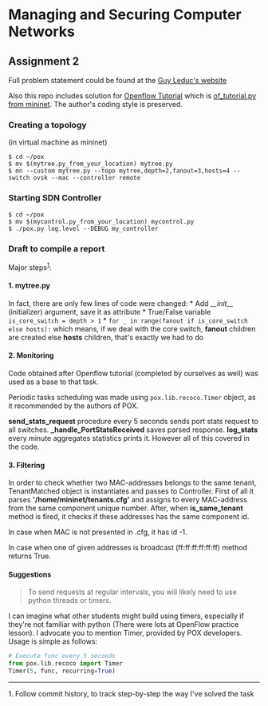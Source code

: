 
# Managing and Securing Computer Networks

## Assignment 2

Full problem statement could be found at the
[Guy Leduc's website](http://courses.run.montefiore.ulg.ac.be/mscn/2-openflow.html)

Also this repo includes solution for [Openflow Tutorial](http://courses.run.montefiore.ulg.ac.be/mscn/of-tutorial.html)
which is [of_tutorial.py from mininet](https://github.com/mininet/openflow-tutorial/wiki/Create-a-Learning-Switch).
The author's coding style is preserved.

### Creating a topology
(in virtual machine as mininet)
```
$ cd ~/pox
$ mv $(mytree.py_from_your_location) mytree.py
$ mn --custom mytree.py --topo mytree,depth=2,fanout=3,hosts=4 --switch ovsk --mac --controller remote
```

### Starting SDN Controller
```
$ cd ~/pox
$ mv $(mycontrol.py_from_your_location) mycontrol.py
$ ./pox.py log.level --DEBUG my_controller
```

### Draft to compile a report
Major steps<sup>[1](#myfootnote1)</sup>:

#### 1. **mytree.py**
In fact, there are only few lines of code were changed:
    * Add *\_\_init\_\_* (initializer) argument, save it as attribute
    * True/False variable `is_core_switch = depth > 1`
    * `for _ in range(fanout if is_core_switch else hosts):`
        which means, if we deal with the core switch, **fanout** children
        are created else **hosts** children, that's exactly we had to do

#### 2. Monitoring
Code obtained after Openflow tutorial (completed by ourselves as well)
was used as a base to that task.

Periodic tasks scheduling was made using `pox.lib.recoco.Timer` object,
as it recommended by the authors of POX.

**send_stats_request** procedure every 5 seconds sends port stats request
to all switches. **_handle_PortStatsReceived** saves parsed response.
**log_stats** every minute aggregates statistics prints it. However all
of this covered in the code.

#### 3. Filtering
In order to check whether two MAC-addresses belongs to the same tenant,
TenantMatched object is instantiates and passes to Controller.
First of all it parses **'/home/mininet/tenants.cfg'** and assigns to every
MAC-address from the same component unique number. After, when
**is_same_tenant** method is fired, it checks if these addresses has the
same component id.

In case when MAC is not presented in .cfg, it has id -1.

In case when one of given addresses is broadcast (ff:ff:ff:ff:ff:ff) method returns
True.

#### Suggestions

> To send requests at regular intervals, you will likely need to use python threads or timers.

I can imagine what other students might build using timers, especially
if they're not familiar with python (There were lots at OpenFlow practice
lesson). I advocate you to mention Timer, provided by POX developers.
Usage is simple as follows:
```python
# Execute func every 5 seconds
from pox.lib.recoco import Timer
Timer(5, func, recurring=True)
```

________________________________________________________________________
<a name="myfootnote1">1</a>. Follow commit history, to track
step-by-step the way I've solved the task
